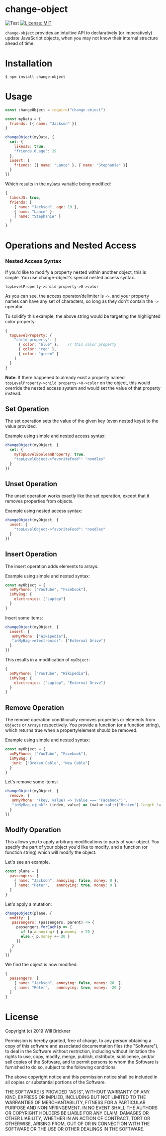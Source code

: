 # change-object

![Test](https://raw.githubusercontent.com/wbrickner/change-object/master/test/badges/tests.png) 
[![License: MIT](https://img.shields.io/badge/License-MIT-brightgreen.png)](https://opensource.org/licenses/MIT)

`change-object` provides an intuitive API to declaratively (or imperatively) update JavaScript objects, when you may not know their internal structure ahead of time.

# Installation

```shell
$ npm install change-object
```

# Usage

```javascript
const changeObject = require("change-object")

const myData = {
  friends: [{ name: "Jackson" }]
}

changeObject(myData, {
  set: {
    likesJS: true,
    "friends.0.age": 19
  },
  insert: {
    friends: [{ name: "Lance" }, { name: "Stephanie" }]
  }
})
```

Which results in the `myData` variable being modified:

```javascript
{
  likesJS: true,
  friends: [
    { name: "Jackson", age: 19 },
    { name: "Lance" },
    { name: "Stephanie" }
  ]
}
```

# Operations and Nested Access 

### Nested Access Syntax

If you'd like to modify a property nested within another object, this is simple.
You use change-object's special nested access syntax.

`topLevelProperty->child property->0->color`

As you can see, the access operator/delimiter is `->`, and your property names can have any set of characters, so long as they don't contain the `->` operator.

To solidify this example, the above string would be targeting the highlighted color property:

```javascript
{
  topLevelProperty: {
    "child property": [
      { color: "blue" },	// this color property
      { color: "red" },
      { color: "green" }
    ]
  }
}
```

**Note**: If there happened to already exist a property named `topLevelProperty->child property->0->color` on the object, this would override the nested access system and would set the value of that property instead.

## Set Operation

The set operation sets the value of the given key (even nested keys) to the value provided.

Example using simple and nested access syntax:

```javascript
changeObject(myObject, {
  set: {
    myTopLevelBooleanBroperty: true,
    "topLevelObject->favoriteFood": "noodles"
  }
})
```

## Unset Operation

The unset operation works exactly like the set operation, except that it removes properties from objects.

Example using nested access syntax:

```javascript
changeObject(myObject, {
  unset: {
    "topLevelObject->favoriteFood": "noodles"
  }
})
```

## Insert Operation

The insert operation adds elements to arrays.

Example using simple and nested syntax:

```javascript
const myObject = {
  onMyPhone: ["YouTube", "Facebook"],
  inMyBag: {
    electronics: ["Laptop"]
  }
}
```

Insert some items:

```javascript
changeObject(myObject, {
  insert: {
   onMyPhone: ["Wikipedia"],
   "inMyBag->electronics": ["External Drive"]
  }
})
```

This results in a modification of `myObject`:

```javascript
{
  onMyPhone: ["YouTube", "Wikipedia"],
  inMyBag: {
    electronics: ["Laptop", "External Drive"]
  }
}
```

## Remove Operation

The remove operation conditionally removes properties or elements from `Objects` or `Arrays` respectively.  You provide a function (or a function string), which returns true when a property/element should be removed.

Example using simple and nested syntax:

```javascript
const myObject = {
  onMyPhone: ["YouTube", "Facebook"],
  inMyBag: {
   junk: ["Broken Cable", "New Cable"]
  }
}
```

Let's remove some items:

```javascript
changeObject(myObject, {
  remove: {
   onMyPhone: '(key, value) => (value === "Facebook")',
   "inMyBag->junk": (index, value) => (value.split("Broken").length != 0)
  }
})
```

## Modify Operation

This allows you to apply arbitrary modifications to parts of your object.
You specify the part of your object you'd like to modify, and a function (or function string) which will modify the object.

Let's see an example.

```javascript
const plane = {
  passengers: [
    { name: "Jackson", annoying: false, money: 0 }, 
    { name: "Peter",   annnoying: true, money: 0 }
  ]
}
```

Let's apply a mutation:

```javascript
changeObject(plane, {
  modify: {
   passengers: (passengers, parent) => {
     passengers.forEach(p => {
       if (p.annoying) { p.money -= 20 }
       else { p.money += 20 }
     })
   }
  }
})
```

We find the object is now modified:

```javascript
{
  passengers: [
    { name: "Jackson", annoying: false, money: 20  }, 
    { name: "Peter",   annnoying: true, money: -20 }
  ]
}
```


# License

Copyright (c) 2019 Will Brickner

Permission is hereby granted, free of charge, to any person obtaining a copy
of this software and associated documentation files (the "Software"), to deal
in the Software without restriction, including without limitation the rights
to use, copy, modify, merge, publish, distribute, sublicense, and/or sell
copies of the Software, and to permit persons to whom the Software is
furnished to do so, subject to the following conditions:

The above copyright notice and this permission notice shall be included in all
copies or substantial portions of the Software.

THE SOFTWARE IS PROVIDED "AS IS", WITHOUT WARRANTY OF ANY KIND, EXPRESS OR
IMPLIED, INCLUDING BUT NOT LIMITED TO THE WARRANTIES OF MERCHANTABILITY,
FITNESS FOR A PARTICULAR PURPOSE AND NONINFRINGEMENT. IN NO EVENT SHALL THE
AUTHORS OR COPYRIGHT HOLDERS BE LIABLE FOR ANY CLAIM, DAMAGES OR OTHER
LIABILITY, WHETHER IN AN ACTION OF CONTRACT, TORT OR OTHERWISE, ARISING FROM,
OUT OF OR IN CONNECTION WITH THE SOFTWARE OR THE USE OR OTHER DEALINGS IN THE
SOFTWARE.